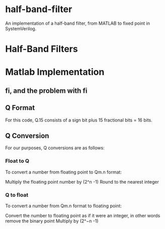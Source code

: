 # half-band-filter
An implementation of a half-band filter, from MATLAB to fixed point in SystemVerilog.  

# Half-Band Filters

# Matlab Implementation

## fi, and the problem with fi
## Q Format
For this code, Q.15 consists of a sign bit plus 15 fractional bits = 16 bits.  

## Q Conversion

For our purposes, Q conversions are as follows:
### Float to Q
To convert a number from floating point to Qm.n format:

Multiply the floating point number by (2^n -1)
Round to the nearest integer

### Q to float
To convert a number from Qm.n format to floating point:

Convert the number to floating point as if it were an integer, in other words remove the binary point
Multiply by (2^−n -1)
